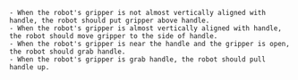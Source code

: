 
    - When the robot's gripper is not almost vertically aligned with handle, the robot should put gripper above handle.
    - When the robot's gripper is almost vertically aligned with handle, the robot should move gripper to the side of handle.
    - When the robot's gripper is near the handle and the gripper is open, the robot should grab handle.
    - When the robot's gripper is grab handle, the robot should pull handle up.